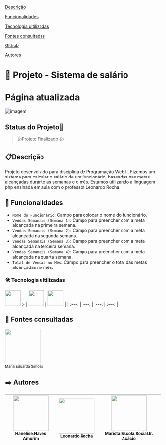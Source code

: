 [Descrição](#descri%C3%A7%C3%A3o)  

[Funcionalidades](#funcionalidades)  

[Tecnologia ultilizadas](#tecnologia-ultilizadas)  

[Fontes consultadas](#fontes-consultadas)

[Github](https://github.com/)

[Autores](#autores)  

# 🚀 Projeto - Sistema de salário

# Página atualizada
![imagem](imgsistema/sistema.png.png.png)


## Status do Projeto🚧
> 👍Projeto Finalizado 👍

## 📋Descrição
Projeto desenvolvido para disciplina de Programação Web II. Fizemos um sistema para calcular o salário de um funcionário, baseadas nas metas alcançadas durante as semanas e o mês.
Estamos utilizando a linguagem php ensinada em aula com o professor Leonardo Rocha.

## 🔧 Funcionalidades
- `Nome do Funcionário`: Campo para colocar o nome do funcionário.
- `Vendas Semanais (Semana 1)`: Campo para preencher com a meta alcançada na primeira semana.
- `Vendas Semanais (Semana 2)`: Campo para preencher com a meta alcançada na segunda semana.
- `Vendas Semanais (Semana 3)`: Campo para preencher com a meta alcançada na terceira semana.
- `Vendas Semanais (Semana 4)`: Campo para preencher com a meta alcançada na quarta semana.
- `Total de Vendas no Mês`: Campo para preencher o total das metas alcançadas no mês.

### 🛠️ Tecnologia ultilizadas
<img src="https://cdn.jsdelivr.net/gh/devicons/devicon/icons/github/github-original-wordmark.svg" width=50  />  > |  <img src="https://cdn.jsdelivr.net/gh/devicons/devicon/icons/bootstrap/bootstrap-original.svg" width=50/> |  <img src="https://cdn.jsdelivr.net/gh/devicons/devicon/icons/html5/html5-original-wordmark.svg" width=50 /> |
| :---: | :---: | :---: | :---: | 

## 📄 Fontes consultadas
[<img loading="lazy" src="https://avatars.githubusercontent.com/u/127847673?v=4" width=115><br><sub>Maria Eduarda Simões</sub>](https://github.com/Mariaeduardasimoes)

## ✒️ Autores
| [<img loading="lazy" src="https://avatars.githubusercontent.com/u/105460028?v=4" width=115><br><sub>Hanelise Naves Amorim</sub>](https://github.com/hiseamorim) |  [<img loading="lazy" src="https://avatars.githubusercontent.com/u/86802310?v=4" width=115><br><sub>Leonardo Rocha</sub>](https://github.com/LeonardoRochaMarista) |  [<img loading="lazy" src="https://avatars.githubusercontent.com/u/86796647?s=200&v=4" width=115><br><sub>Marista Escola Social Ir. Acácio</sub>](https://github.com/MaristaIrAcacio) |
| :---: | :---: | :---: |